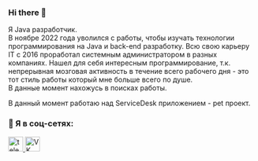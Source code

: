 ### Hi there 👋

Я Java разработчик.<br>
В ноябре 2022 года уволился с работы, чтобы изучать технологии программирования на Java и back-end разработку.
Всю свою карьеру IT с 2016 проработал системным администратором в разных компаниях.
Нашел для себя интересным  программирование, т.к. непрерывная мозговая активность в течение всего рабочего дня - это тот стиль работы который мне больше всего по душе.<br>
В данные момент нахожусь в поисках работы.

В данный момент работаю над ServiceDesk приложением - pet проект.

<h3>🤝 Я в соц-сетях:</h3>
  <div id="badges">
   <!-- <a href="" target="_blank">
      <img src="https://cdn-icons-png.flaticon.com/512/2504/2504799.png" width="30" height="30" alt="linkedin" />
    </a> -->
     <a href="https://t.me/semidalov" target="_blank">
      <img src="https://cdn-icons-png.flaticon.com/512/2111/2111646.png" width="30" height="30" alt="telegram group" />
    </a>
    <a href="https://vk.com/semidalov" target="_blank">
      <img src="https://cdn-icons-png.flaticon.com/512/145/145813.png" width="30" height="30" alt="VK Badge"/>
    </a>
  </div>


<!--
**semidalov/semidalov** is a ✨ _special_ ✨ repository because its `README.md` (this file) appears on your GitHub profile.

Here are some ideas to get you started:

- 🔭 I’m currently working on ...
- 🌱 I’m currently learning ...
- 👯 I’m looking to collaborate on ...
- 🤔 I’m looking for help with ...
- 💬 Ask me about ...
- 📫 How to reach me: ...
- 😄 Pronouns: ...
- ⚡ Fun fact: ...
-->
